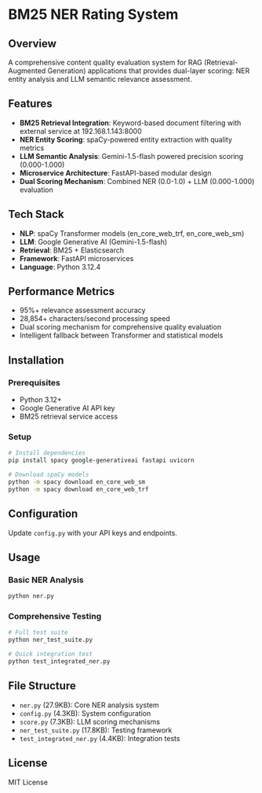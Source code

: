# BM25 NER Rating System

## Overview
A comprehensive content quality evaluation system for RAG (Retrieval-Augmented Generation) applications that provides dual-layer scoring: NER entity analysis and LLM semantic relevance assessment.

## Features
- **BM25 Retrieval Integration**: Keyword-based document filtering with external service at 192.168.1.143:8000
- **NER Entity Scoring**: spaCy-powered entity extraction with quality metrics
- **LLM Semantic Analysis**: Gemini-1.5-flash powered precision scoring (0.000-1.000)
- **Microservice Architecture**: FastAPI-based modular design
- **Dual Scoring Mechanism**: Combined NER (0.0-1.0) + LLM (0.000-1.000) evaluation

## Tech Stack
- **NLP**: spaCy Transformer models (en_core_web_trf, en_core_web_sm)
- **LLM**: Google Generative AI (Gemini-1.5-flash)
- **Retrieval**: BM25 + Elasticsearch
- **Framework**: FastAPI microservices
- **Language**: Python 3.12.4

## Performance Metrics
- 95%+ relevance assessment accuracy
- 28,854+ characters/second processing speed
- Dual scoring mechanism for comprehensive quality evaluation
- Intelligent fallback between Transformer and statistical models

## Installation

### Prerequisites
- Python 3.12+
- Google Generative AI API key
- BM25 retrieval service access

### Setup
```bash
# Install dependencies
pip install spacy google-generativeai fastapi uvicorn

# Download spaCy models
python -m spacy download en_core_web_sm
python -m spacy download en_core_web_trf
```

## Configuration
Update `config.py` with your API keys and endpoints.

## Usage

### Basic NER Analysis
```bash
python ner.py
```

### Comprehensive Testing
```bash
# Full test suite
python ner_test_suite.py

# Quick integration test
python test_integrated_ner.py
```

## File Structure
- `ner.py` (27.9KB): Core NER analysis system
- `config.py` (4.3KB): System configuration
- `score.py` (7.3KB): LLM scoring mechanisms
- `ner_test_suite.py` (17.8KB): Testing framework
- `test_integrated_ner.py` (4.4KB): Integration tests

## License
MIT License

